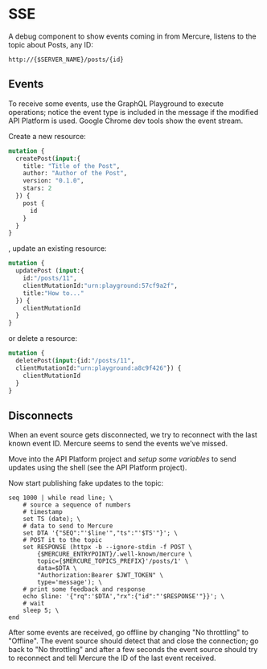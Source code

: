 # SSE
A debug component to show events coming in from Mercure, listens to the topic about Posts, any ID:
```shell
http://{$SERVER_NAME}/posts/{id}
```
## Events
To receive some events, use the GraphQL Playground to execute operations; notice the event type is included in the message if the modified API Platform is used. Google Chrome dev tools show the event stream.

Create a new resource:
```graphql
mutation {
  createPost(input:{
    title: "Title of the Post",
    author: "Author of the Post",
    version: "0.1.0",
    stars: 2
  }) {
    post {
      id
    }
  }
}
```
, update an existing resource:
```graphql
mutation {
  updatePost (input:{
    id:"/posts/11",
  	clientMutationId:"urn:playground:57cf9a2f",
    title:"How to..."
  }) {
    clientMutationId
  }
}
```
or delete a resource:
```graphql
mutation {
  deletePost(input:{id:"/posts/11",
  clientMutationId:"urn:playground:a8c9f426"}) {
    clientMutationId
  }
}
```
## Disconnects
When an event source gets disconnected, we try to reconnect with the last known event ID. Mercure seems to send the events we've missed.

Move into the API Platform project and *setup some variables* to send updates using the shell (see the API Platform project).

Now start publishing fake updates to the topic:
```shell
seq 1000 | while read line; \
	# source a sequence of numbers
	# timestamp
    set TS (date); \
    # data to send to Mercure
    set DTA '{"SEQ":"'$line'","ts":"'$TS'"}'; \
    # POST it to the topic
    set RESPONSE (httpx -b --ignore-stdin -f POST \
	    {$MERCURE_ENTRYPOINT}/.well-known/mercure \
	    topic={$MERCURE_TOPICS_PREFIX}'/posts/1' \
	    data=$DTA \
	    "Authorization:Bearer $JWT_TOKEN" \
	    type='message'); \
	# print some feedback and response
    echo $line: '{"rq":'$DTA',"rx":{"id":"'$RESPONSE'"}}'; \
    # wait
    sleep 5; \
end
```

After some events are received, go offline by changing "No throttling" to "Offline". The event source should detect that and close the connection; go back to "No throttling" and after a few seconds the event source should try to reconnect and tell Mercure the ID of the last event received.